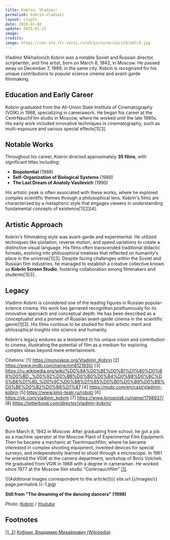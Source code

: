 ```yaml
---
title: Kobrin, Vladimir
permalink: kobrin-vladimir
layout: crypto
date: 2018-01-02
update: 2025-01-23
image:
credits:
image: https://cdn-st4.rtr-vesti.ru/vh/pictures/xw/129/267/5.jpg
---
```


Vladimir Mikhailovich Kobrin was a notable Soviet and Russian director, scriptwriter, and fine artist, born on March 8, 1942, in Moscow. He passed away on December 7, 1999, in the same city. Kobrin is recognized for his unique contributions to popular science cinema and avant-garde filmmaking.

## Education and Early Career
Kobrin graduated from the All-Union State Institute of Cinematography (VGIK) in 1968, specializing in camerawork. He began his career at the CentrNauchFilm studio in Moscow, where he worked until the late 1990s. His early work included innovative techniques in cinematography, such as multi-exposure and various special effects[1][3].

## Notable Works
Throughout his career, Kobrin directed approximately **35 films**, with significant titles including:
- **Biopotential** (1988)
- **Self-Organization of Biological Systems** (1988)
- **The Last Dream of Anatoly Vasilevich** (1990)

His artistic peak is often associated with these works, where he explored complex scientific themes through a philosophical lens. Kobrin's films are characterized by a metaphoric style that engages viewers in understanding fundamental concepts of existence[1][2][4].

## Artistic Approach
Kobrin's filmmaking style was avant-garde and experimental. He utilized techniques like pixilation, reverse motion, and speed variations to create a distinctive visual language. His films often transcended traditional didactic formats, evolving into philosophical treatises that reflected on humanity's place in the universe[1][3]. Despite facing challenges within the Soviet and Russian film industries, he managed to establish a creative collective known as **Kobrin Screen Studio**, fostering collaboration among filmmakers and students[1][3].

## Legacy
Vladimir Kobrin is considered one of the leading figures in Russian popular-science cinema. His work has garnered recognition posthumously for its innovative approach and conceptual depth. He has been described as a conceptualist and a pioneer of Russian avant-garde cinema in the scientific genre[1][3]. His films continue to be studied for their artistic merit and philosophical insights into science and humanity.

Kobrin's legacy endures as a testament to his unique vision and contribution to cinema, illustrating the potential of film as a medium for exploring complex ideas beyond mere entertainment.

Citations:
[1] https://monoskop.org/Vladimir_Kobrin
[2] https://www.imdb.com/name/nm8121930/
[3] https://ru.wikipedia.org/wiki/%D0%9A%D0%BE%D0%B1%D1%80%D0%B8%D0%BD,_%D0%92%D0%BB%D0%B0%D0%B4%D0%B8%D0%BC%D0%B8%D1%80_%D0%9C%D0%B8%D1%85%D0%B0%D0%B9%D0%BB%D0%BE%D0%B2%D0%B8%D1%87
[4] https://mubi.com/en/cast/vladimir-kobrin
[5] https://www.kino-teatr.ru/robot/
[6] https://vk.com/vladimir_kobrin
[7] https://www.kinopoisk.ru/name/1798937/
[8] https://letterboxd.com/director/vladimir-kobrin/

## Quotes

Born March 8, 1942 in Moscow. After graduating from school, he got a job as a machine operator at the Moscow Plant of Experimental Film Equipment. Then he became a mechanic at Tsentrnauchfilm, where he became interested in complex shooting equipment, invented devices for special surveys, and independently learned to shoot through a microscope. In 1961 he entered the VGIK at the camera department, workshop of Boris Volchek. He graduated from VGIK in 1968 with a degree in cameraman. He worked since 1977 at the Moscow film studio "Centrnauchfilm" <span id="a2">[\[1\]](#f1)</span>.

![(Additional images correspondent to the article)]({{ site.url }}/images/{{ page.permalink }}-1.jpg)

**Still from "The dreaming of the dancing dancers" (1998)**

*Photo: [Kobrin](https://www.youtube.com/watch?v=6rzu3T7Qkn4) / [Youtube](https://www.youtube.com/watch?v=6rzu3T7Qkn4)*

## Footnotes

[[1, 2]](#a1) <span id="f1"></span> [Кобрин, Владимир Михайлович (Wikipedia)](https://ru.wikipedia.org/wiki/%D0%9A%D0%BE%D0%B1%D1%80%D0%B8%D0%BD,_%D0%92%D0%BB%D0%B0%D0%B4%D0%B8%D0%BC%D0%B8%D1%80_%D0%9C%D0%B8%D1%85%D0%B0%D0%B9%D0%BB%D0%BE%D0%B2%D0%B8%D1%87)
